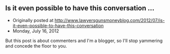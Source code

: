 ## Is it even possible to have this conversation ...

 * Originally posted at http://www.lawyersgunsmoneyblog.com/2012/07/is-it-even-possible-to-have-this-conversation
 * Monday, July 16, 2012

But this post is about commenters and I'm a blogger, so I'll stop yammering and concede the floor to you.
